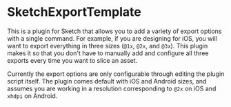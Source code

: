# SketchExportTemplate

This is a plugin for Sketch that allows you to add a variety of export options with a single command. For example, if you are designing for iOS, you will want to export everything in three sizes (`@1x`, `@2x`, and `@3x`). This plugin makes it so that you don't have to manually add and configure all three exports every time you want to slice an asset.

Currently the export options are only configurable through editing the plugin script itself. The plugin comes default with iOS and Android sizes, and assumes you are working in a resolution corresponding to `@2x` on iOS and `xhdpi` on Android.
